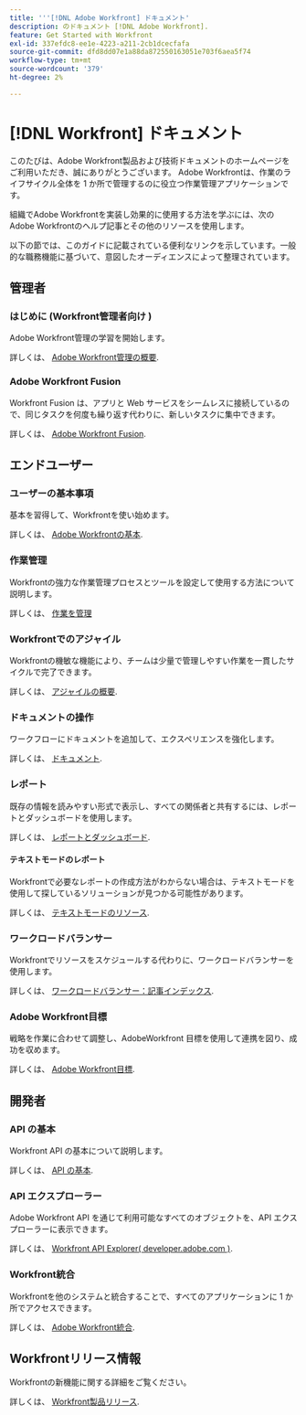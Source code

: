 ```yaml
---
title: '''[!DNL Adobe Workfront] ドキュメント'
description: のドキュメント [!DNL Adobe Workfront].
feature: Get Started with Workfront
exl-id: 337efdc8-ee1e-4223-a211-2cb1dcecfafa
source-git-commit: dfd8dd07e1a88da872550163051e703f6aea5f74
workflow-type: tm+mt
source-wordcount: '379'
ht-degree: 2%

---
```


# [!DNL Workfront] ドキュメント

このたびは、Adobe Workfront製品および技術ドキュメントのホームページをご利用いただき、誠にありがとうございます。 Adobe Workfrontは、作業のライフサイクル全体を 1 か所で管理するのに役立つ作業管理アプリケーションです。

組織でAdobe Workfrontを実装し効果的に使用する方法を学ぶには、次のAdobe Workfrontのヘルプ記事とその他のリソースを使用します。

以下の節では、このガイドに記載されている便利なリンクを示しています。一般的な職務機能に基づいて、意図したオーディエンスによって整理されています。

## 管理者

### はじめに (Workfront管理者向け )

Adobe Workfront管理の学習を開始します。

詳しくは、 [Adobe Workfront管理の概要](/help/quicksilver/administration-and-setup/get-started-wf-administration/get-started-with-wf-administration.md).

### Adobe Workfront Fusion

Workfront Fusion は、アプリと Web サービスをシームレスに接続しているので、同じタスクを何度も繰り返す代わりに、新しいタスクに集中できます。

詳しくは、 [Adobe Workfront Fusion](/help/quicksilver/workfront-fusion/workfront-fusion-2.md).

## エンドユーザー

### ユーザーの基本事項

基本を習得して、Workfrontを使い始めます。

詳しくは、 [Adobe Workfrontの基本](/help/quicksilver/workfront-basics/workfront-basics.md).

### 作業管理

Workfrontの強力な作業管理プロセスとツールを設定して使用する方法について説明します。

詳しくは、 [作業を管理](/help/quicksilver/manage-work/manage-work.md)


### Workfrontでのアジャイル

Workfrontの機敏な機能により、チームは少量で管理しやすい作業を一貫したサイクルで完了できます。

詳しくは、 [アジャイルの概要](/help/quicksilver/agile/agile-overview.md).

### ドキュメントの操作

ワークフローにドキュメントを追加して、エクスペリエンスを強化します。

詳しくは、 [ドキュメント](/help/quicksilver/documents/documents-overview.md).

### レポート

既存の情報を読みやすい形式で表示し、すべての関係者と共有するには、レポートとダッシュボードを使用します。

詳しくは、 [レポートとダッシュボード](/help/quicksilver/reports-and-dashboards/reports-and-dashboards-overview.md).

#### テキストモードのレポート

Workfrontで必要なレポートの作成方法がわからない場合は、テキストモードを使用して探しているソリューションが見つかる可能性があります。

詳しくは、 [テキストモードのリソース](/help/quicksilver/reports-and-dashboards/reports/text-mode/text-mode-resources.md).

### ワークロードバランサー

Workfrontでリソースをスケジュールする代わりに、ワークロードバランサーを使用します。

詳しくは、 [ワークロードバランサー：記事インデックス](/help/quicksilver/resource-mgmt/workload-balancer/workload-balancer.md).

### Adobe Workfront目標

戦略を作業に合わせて調整し、AdobeWorkfront 目標を使用して連携を図り、成功を収めます。

詳しくは、 [Adobe Workfront目標](/help/quicksilver/workfront-goals/workfront-goals.md).

## 開発者

### API の基本

Workfront API の基本について説明します。

詳しくは、 [API の基本](/help/quicksilver/wf-api/general/api-basics.md).

### API エクスプローラー

Adobe Workfront API を通じて利用可能なすべてのオブジェクトを、API エクスプローラーに表示できます。

詳しくは、 [Workfront API Explorer( developer.adobe.com )](https://developer.adobe.com/workfront/api-explorer/).

### Workfront統合

Workfrontを他のシステムと統合することで、すべてのアプリケーションに 1 か所でアクセスできます。

詳しくは、 [Adobe Workfront統合](/help/quicksilver/workfront-integrations-and-apps/workfront-integrations.md).

## Workfrontリリース情報

Workfrontの新機能に関する詳細をご覧ください。

詳しくは、 [Workfront製品リリース](/help/quicksilver/product-announcements/product-releases/product-releases.md).